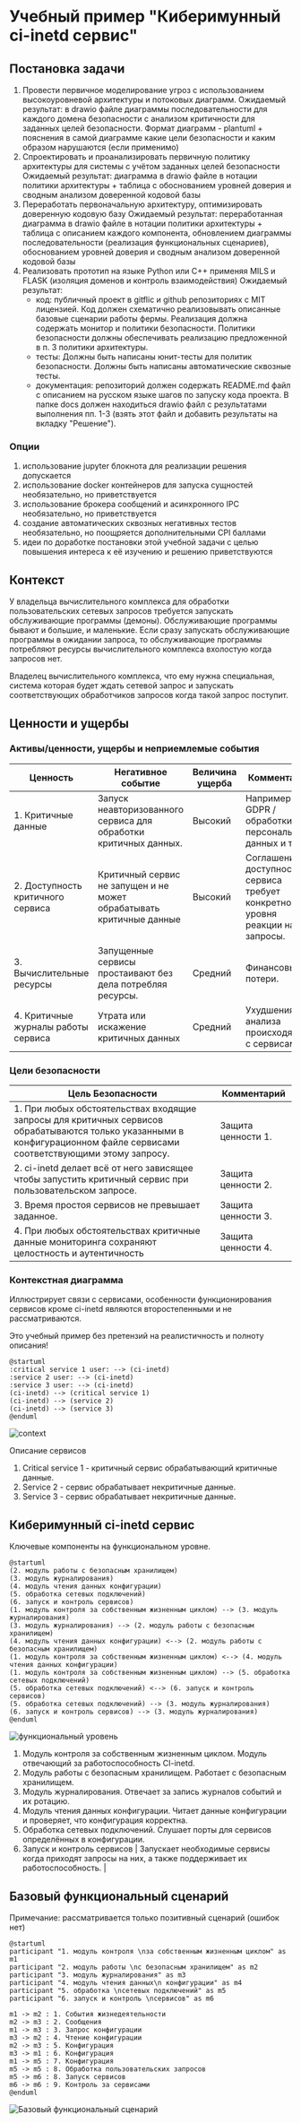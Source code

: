 # Учебный пример "Киберимунный ci-inetd сервис"

## Постановка задачи

1. Провести первичное моделирование угроз с использованием высокоуровневой архитектуры и потоковых диаграмм.
  Ожидаемый результат: в drawio файле диаграммы последовательности для каждого домена безопасности с анализом критичности для заданных целей безопасности. Формат диаграмм - plantuml + пояснения в самой диаграмме какие цели безопасности и каким образом нарушаются  (если применимо)
2. Спроектировать и проанализировать первичную политику архитектуры для системы с учётом заданных целей безопасности
  Ожидаемый результат: диаграмма в drawio файле в нотации политики архитектуры + таблица с обоснованием уровней доверия и сводным анализом доверенной кодовой базы
3. Переработать первоначальную архитектуру, оптимизировать доверенную кодовую базу
  Ожидаемый результат: переработанная диаграмма в drawio файле в нотации политики архитектуры + таблица с  описанием каждого компонента, обновлением диаграммы последовательности (реализация функциональных сценариев), обоснованием уровней доверия и сводным анализом доверенной кодовой базы
4. Реализовать прототип на языке Python или C++ применяя MILS и FLASK (изоляция доменов и контроль взаимодействия)
    Ожидаемый результат:
    - код: публичный проект в gitflic и github репозиториях c MIT лицензией. Код должен схематично реализовывать описанные базовые сценарии работы фермы. Реализация должна содержать монитор и политики безопасности. Политики безопасности должны обеспечивать реализацию предложенной в п. 3 политики архитектуры.
    - тесты: Должны быть написаны юнит-тесты для политик безопасности. Должны быть написаны автоматические сквозные тесты.
    - документация: репозиторий должен содержать README.md файл с описанием на русском языке шагов по запуску кода проекта. В папке docs должен находиться drawio файл с результатами выполнения пп. 1-3 (взять этот файл и добавить результаты на вкладку "Решение").

### Опции

1. использование jupyter блокнота для реализации решения допускается
2. использование docker контейнеров для запуска сущностей необязательно, но приветствуется
3. использование брокера сообщений и асинхронного IPC необязательно, но приветствуется
4. создание автоматических сквозных негативных тестов необязательно, но поощряется дополнительными CPI баллами
5. идеи по доработке постановки этой учебной задачи с целью повышения интереса к её изучению и решению приветствуются

## Контекст

У владельца вычислительного комплекса для обработки пользовательских сетевых запросов требуется запускать обслуживающие программы (демоны). Обслуживающие программы бывают и большие, и маленькие. Если сразу запускать обслуживающие программы в ожидании запроса, то обслуживающие программы потребляют ресурсы вычислительного комплекса вхолостую когда запросов нет.

Владелец вычислительного комплекса, что ему нужна специальная, система которая будет ждать сетевой запрос и запускать соответствующих обработчиков запросов когда такой запрос поступит.

## Ценности и ущербы

### Активы/ценности, ущербы и неприемлемые события

| Ценность | Негативное событие | Величина ущерба | Комментарий |
|----------|----------|----------|----------|
| 1. Критичные данные | Запуск неавторизованного сервиса для обработки критичных данных. | Высокий | Например по GDPR / обработки персональных данных и т.п. |
| 2. Доступность критичного сервиса | Критичный сервис не запущен и не может обрабатывать критичные данные | Высокий | Соглашение о доступности сервиса требует конкретного уровня реакции на запросы.|
| 3. Вычислительные ресурсы | Запущенные сервисы простаивают без дела потребляя ресурсы. | Средний | Финансовые потери. |
| 4. Критичные журналы работы сервиса | Утрата или искажение критичных данных | Средний | Ухудшения анализа происходящего с сервисами |

### Цели безопасности

| Цель Безопасности | Комментарий |
|----------|----------|
| 1. При любых обстоятельствах входящие запросы для критичных сервисов обрабатываются только указанными в конфигурационном файле сервисами соответствующими этому запросу. | Защита ценности 1. |
| 2. ci-inetd делает всё от него зависящее чтобы запустить критичный сервис при пользовательском запросе. | Защита ценности 2.  |
| 3. Время простоя сервисов не превышает заданное. | Защита ценности 3.  |
| 4. При любых обстоятельствах критичные данные мониторинга сохраняют целостность и аутентичность | Защита ценности 4.  |

### Контекстная диаграмма

Иллюстрирует связи с сервисами, особенности функционирования сервисов кроме ci-inetd являются второстепенными и не рассматриваются.

Это учебный пример без претензий на реалистичность и полноту описания!

```plantuml
@startuml
:critical service 1 user: --> (ci-inetd)
:service 2 user: --> (ci-inetd)
:service 3 user: --> (ci-inetd)
(ci-inetd) --> (critical service 1)
(ci-inetd) --> (service 2)
(ci-inetd) --> (service 3)
@enduml
```

![context](https://cdn-0.plantuml.com/plantuml/png/SoWkIImgAStDuR9ABieioKnEp54eJYqgoqnELJ1KA0KohHHqTUqKD98pTJFpKajIDBciOF961EIDiSiZc10PJ7inrS2jn2rbhCdba9gN0lGA0000)

Описание сервисов

1. Critical service 1 - критичный сервис обрабатывающий критичные данные.
2. Service 2 - сервис обрабатывает некритичные данные.
3. Service 3 - сервис обрабатывает некритичные данные.

## Киберимунный ci-inetd сервис

Ключевые компоненты на функциональном уровне.

```plantuml
@startuml
(2. модуль работы с безопасным хранилищем)
(3. модуль журналирования)
(4. модуль чтения данных конфигурации)
(5. обработка сетевых подключений)
(6. запуск и контроль сервисов)
(1. модуль контроля за собственным жизненным циклом) --> (3. модуль журналирования)
(3. модуль журналирования) --> (2. модуль работы с безопасным хранилищем)
(4. модуль чтения данных конфигурации) <--> (2. модуль работы с безопасным хранилищем)
(1. модуль контроля за собственным жизненным циклом) <--> (4. модуль чтения данных конфигурации)
(1. модуль контроля за собственным жизненным циклом) --> (5. обработка сетевых подключений)
(5. обработка сетевых подключений) <--> (6. запуск и контроль сервисов)
(5. обработка сетевых подключений) --> (3. модуль журналирования)
(6. запуск и контроль сервисов) --> (3. модуль журналирования)
@enduml
```

![функциональный уровень](https://cdn-0.plantuml.com/plantuml/png/lPJDJi9058NtFCLTmW8JVtHb3AzYeZjreRYdHIG68wzIAeMnjDDNEFUDF9aRe-cEjhAxOSxFDpDCHq_ZwyVny_rThtzo92ZWiTOfTlekEa625Rp6kX2DX7E6BGKL4erGwWA5w2p8IZZiuFIDacBGwv_Mih3HAOKbfPHnyaZDfalAp-hLSusHsR9W7PJiqvaWX-VumhxF49deAsV7a7E6UAn-iQbD28uiXANchy0QvApvqBbru8lk2xgtT5PCZP0Bt4zN7729PLaJaZjEt05jnpNoccSPGcaCP151qj1fXuSD7DVBFp-5tP2E-c8Wm-6Lx7cMUycjeRkRx-OgvR9Rgd-_9kDjl_E3_9_QlPDMRZkeHa-jNNEZbzI8ir7JwFRXXf_WRm00)

1. Модуль контроля за собственным жизненным циклом.  Модуль отвечающий за работоспособность CI-inetd.
2. Модуль работы с безопасным хранилищем. Работает с безопасным хранилищем.
3. Модуль журналирования. Отвечает за запись журналов событий и их ротацию.
4. Модуль чтения данных конфигурации. Читает данные конфигурации и проверяет, что конфигурация корректна.
5. Обработка сетевых подключений. Слушает порты для сервисов определённых в конфигурации.
6. Запуск и контроль сервисов | Запускает необходимые сервисы когда приходят запросы на них, а также поддерживает их работоспособность. |

## Базовый функциональный сценарий

Примечание: рассматривается только позитивный сценарий (ошибок нет)

```plantuml
@startuml
participant "1. модуль контроля \nза собственным жизненным циклом" as m1
participant "2. модуль работы \nс безопасным хранилищем" as m2
participant "3. модуль журналирования" as m3
participant "4. модуль чтения данных\n конфигурации" as m4
participant "5. обработка \nсетевых подключений" as m5
participant "6. запуск и контроль \nсервисов" as m6

m1 -> m2 : 1. События жизнедеятельности
m2 -> m3 : 2. Сообщения
m1 -> m3 : 3. Запрос конфигурации
m3 -> m2 : 4. Чтение конфигурации
m2 -> m3 : 5. Конфигурация
m3 -> m1 : 6. Конфигурация
m1 -> m5 : 7. Конфигурация
m5 -> m5 : 8. Обработка пользовательских запросов
m5 -> m6 : 8. Запуск сервисов
m6 -> m6 : 9. Контроль за сервисами
@enduml
```

![Базовый функциональный сценарий](https://cdn-0.plantuml.com/plantuml/png/VPJFJl905CNtVOe9--zB2hJ-MHWUX0rH5oJI4C4z1P4GY5sIk31nvRPK2XLQU8LxtyWpCuwbZR9g2kVyxhtd41gzVkk-_z2vixfujg_RtPRN5nNxlw2KzhJY4UruBcYBbuo7FC1pnu5eUhIXKB2FzoNxFAI8OigWcL4gQ4q9li-EFk8dIa3PGPzMHAidEdPnPBKq4gD2Mj8UGsSOnxx0MmpgdWuKic-uOoNCA04xuId5XbyjyclbazOyWZM36KPrMAH176X0hGYebnUSuEfO6mIjb1SxyRZfcRmUiTM76XEg-nCDhXV13i18CJyOxb2TJB4Q4Kcge8CSBZFaPvxeoVIfYKwHw8A8UkY0sJvj1INb1kU6Fy3LYQenqYZNiZgs-7U50CMbi45wKzlDi8gwDEzs1N-WDWIGCgpkIv45f_JNuAzglo9CJLfoW178MXPgrO7q_vcS1RLPIZRnRiAd-8GdNqI6_FARZ0E3jY5pJydqrWvaPwTape_i7BBNShEgI9NOHl_cJ8AoAX36w2uFH4eCqlr6BewgBPTeGMMq5tBBKksINJI5b2AgngrtWx-1Bm00)